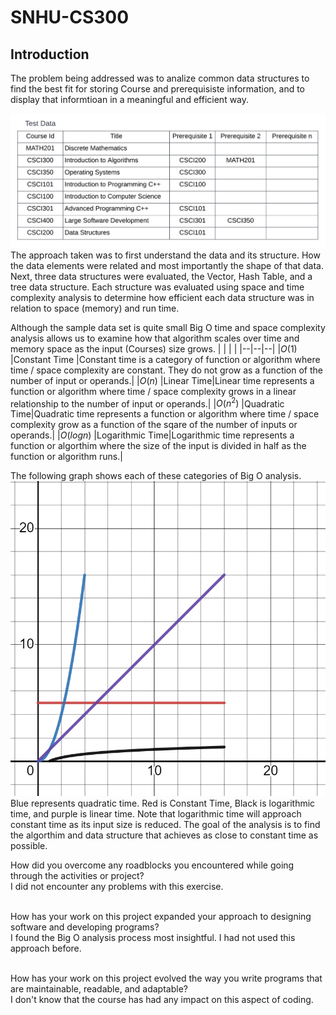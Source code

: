 # SNHU-CS300

## Introduction

The problem being addressed was to analize common data structures to find the best fit for storing Course and prerequisiste information, and to display that informtioan in a meaningful and efficient way.

![](https://github.com/tsides/SNHU-CS300/blob/main/Dataset%20Structure.png?raw=true)
The approach taken was to first understand the data and its structure. How the data elements were related and most importantly the shape of that data.
Next, three data structures were evaluated, the Vector, Hash Table, and a tree data structure. Each structure was evaluated using space and time complexity 
analysis to determine how efficient each data structure was in relation to space (memory) and run time.

Although the sample data set is quite small Big O time and space complexity analysis allows us to examine how that algorithm scales over time and memory space as the input (Courses) size grows.
|  |  |  |
|--|--|--|
|$O(1)$  |Constant Time |Constant time is a category of function or algorithm where time / space complexity are constant. They do not grow as a function of the number of input or operands.|
|$O(n)$  |Linear Time|Linear time represents a function or algorithm where time / space complexity grows in a linear relationship to the number of input or operands.|
|$O(n^2)$  |Quadratic Time|Quadratic time represents a function or algorithm where time / space complexity grow as a function of the sqare of the number of inputs or operands.|
|$O(log n)$  |Logarithmic Time|Logarithmic time represents a function or algorthim where the size of the input is divided in half as the function or algorithm runs.|


The following graph shows each of these categories of Big O analysis.<br>
![](https://github.com/tsides/SNHU-CS300/blob/main/desmos-graph.png?raw=true)
<br>
Blue represents quadratic time. Red is Constant Time, Black is logarithmic time, and purple is linear time. Note that logarithmic time will approach constant time as its input size is reduced. The goal of the
analysis is to find the algorthim and data structure that achieves as close to constant time as possible.

How did you overcome any roadblocks you encountered while going through the activities or project?<br>
I did not encounter any problems with this exercise.<br><br>

How has your work on this project expanded your approach to designing software and developing programs?<br>
I found the Big O analysis process most insightful. I had not used this approach before.<br><br>

How has your work on this project evolved the way you write programs that are maintainable, readable, and adaptable?<br>
I don't know that the course has had any impact on this aspect of coding. 
